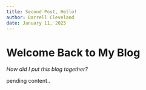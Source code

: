```yaml
---
title: Second Post, Hello!
author: Darrell Cleveland
date: January 11, 2025
---
```


# Welcome Back to My Blog

*How did I put this blog together?*

pending content..